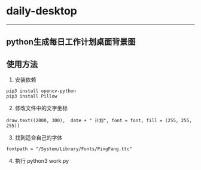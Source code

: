 # daily-desktop

---
python生成每日工作计划桌面背景图
---

## 使用方法
1. 安装依赖

```
pip3 install opencv-python
pip3 install Pillow
```
2. 修改文件中的文字坐标
```
draw.text((2000, 300),  date + " 计划", font = font, fill = (255, 255, 255))
```

3. 找到适合自己的字体
```
fontpath = "/System/Library/Fonts/PingFang.ttc"
```

4. 执行 python3 work.py
